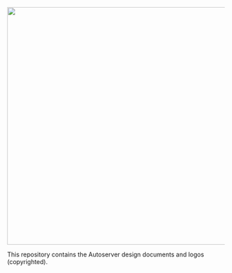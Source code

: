 <img src="https://raw.githubusercontent.com/auto-server/design/master/Full/autoserver_full.png" width="550"/>

This repository contains the Autoserver design documents and logos
(copyrighted).
